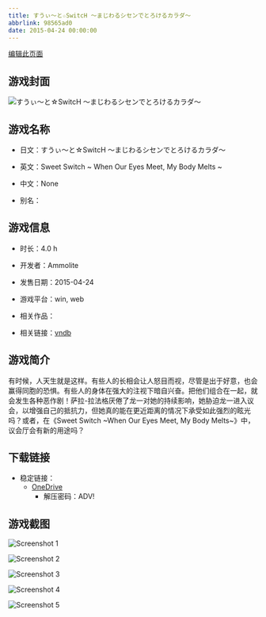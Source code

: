 ```yaml
---
title: すうぃ～と☆SwitcH ～まじわるシセンでとろけるカラダ～
abbrlink: 98565ad0
date: 2015-04-24 00:00:00
---
```

[编辑此页面](https://github.com/ACG-3/ADV3-source/blob/main/source/_posts/games/%E3%81%99%E3%81%86%E3%81%83%EF%BD%9E%E3%81%A8%E2%98%86SwitcH%20%EF%BD%9E%E3%81%BE%E3%81%98%E3%82%8F%E3%82%8B%E3%82%B7%E3%82%BB%E3%83%B3%E3%81%A7%E3%81%A8%E3%82%8D%E3%81%91%E3%82%8B%E3%82%AB%E3%83%A9%E3%83%80%EF%BD%9E.md)

## 游戏封面

![すうぃ～と☆SwitcH ～まじわるシセンでとろけるカラダ～](https://pan.timero.xyz/onedrive/img_lib_001/%E3%81%99%E3%81%86%E3%81%83%EF%BD%9E%E3%81%A8%E2%98%86SwitcH%20%EF%BD%9E%E3%81%BE%E3%81%98%E3%82%8F%E3%82%8B%E3%82%B7%E3%82%BB%E3%83%B3%E3%81%A7%E3%81%A8%E3%82%8D%E3%81%91%E3%82%8B%E3%82%AB%E3%83%A9%E3%83%80%EF%BD%9E_cover.avif)


## 游戏名称

- 日文：すうぃ～と☆SwitcH ～まじわるシセンでとろけるカラダ～
- 英文：Sweet Switch ~ When Our Eyes Meet, My Body Melts ~
- 中文：None

- 别名：


## 游戏信息

- 时长：4.0 h
- 开发者：Ammolite
- 发售日期：2015-04-24
- 游戏平台：win, web
- 相关作品：

- 相关链接：[vndb](https://vndb.org/v16874)


## 游戏简介

有时候，人天生就是这样。有些人的长相会让人怒目而视，尽管是出于好意，也会赢得同胞的恐惧。有些人的身体在强大的注视下暗自兴奋。把他们组合在一起，就会发生各种恶作剧！萨拉-拉法格厌倦了龙一对她的持续影响，她胁迫龙一进入议会，以增强自己的抵抗力，但她真的能在更近距离的情况下承受如此强烈的眩光吗？或者，在《Sweet Switch ~When Our Eyes Meet, My Body Melts~》中，议会厅会有新的用途吗？




## 下载链接

- 稳定链接：
    - [OneDrive](https://pan.timero.xyz/onedrive/adv_lib_001/%E3%81%99%E3%81%86%E3%81%83%EF%BD%9E%E3%81%A8%E2%98%86SwitcH%20%EF%BD%9E%E3%81%BE%E3%81%98%E3%82%8F%E3%82%8B%E3%82%B7%E3%82%BB%E3%83%B3%E3%81%A7%E3%81%A8%E3%82%8D%E3%81%91%E3%82%8B%E3%82%AB%E3%83%A9%E3%83%80%EF%BD%9E)
        - 解压密码：ADV!



## 游戏截图


![Screenshot 1](https://pan.timero.xyz/onedrive/img_lib_001/%E3%81%99%E3%81%86%E3%81%83%EF%BD%9E%E3%81%A8%E2%98%86SwitcH%20%EF%BD%9E%E3%81%BE%E3%81%98%E3%82%8F%E3%82%8B%E3%82%B7%E3%82%BB%E3%83%B3%E3%81%A7%E3%81%A8%E3%82%8D%E3%81%91%E3%82%8B%E3%82%AB%E3%83%A9%E3%83%80%EF%BD%9E_Screenshot_1.avif)

![Screenshot 2](https://pan.timero.xyz/onedrive/img_lib_001/%E3%81%99%E3%81%86%E3%81%83%EF%BD%9E%E3%81%A8%E2%98%86SwitcH%20%EF%BD%9E%E3%81%BE%E3%81%98%E3%82%8F%E3%82%8B%E3%82%B7%E3%82%BB%E3%83%B3%E3%81%A7%E3%81%A8%E3%82%8D%E3%81%91%E3%82%8B%E3%82%AB%E3%83%A9%E3%83%80%EF%BD%9E_Screenshot_2.avif)

![Screenshot 3](https://pan.timero.xyz/onedrive/img_lib_001/%E3%81%99%E3%81%86%E3%81%83%EF%BD%9E%E3%81%A8%E2%98%86SwitcH%20%EF%BD%9E%E3%81%BE%E3%81%98%E3%82%8F%E3%82%8B%E3%82%B7%E3%82%BB%E3%83%B3%E3%81%A7%E3%81%A8%E3%82%8D%E3%81%91%E3%82%8B%E3%82%AB%E3%83%A9%E3%83%80%EF%BD%9E_Screenshot_3.avif)

![Screenshot 4](https://pan.timero.xyz/onedrive/img_lib_001/%E3%81%99%E3%81%86%E3%81%83%EF%BD%9E%E3%81%A8%E2%98%86SwitcH%20%EF%BD%9E%E3%81%BE%E3%81%98%E3%82%8F%E3%82%8B%E3%82%B7%E3%82%BB%E3%83%B3%E3%81%A7%E3%81%A8%E3%82%8D%E3%81%91%E3%82%8B%E3%82%AB%E3%83%A9%E3%83%80%EF%BD%9E_Screenshot_4.avif)

![Screenshot 5](https://pan.timero.xyz/onedrive/img_lib_001/%E3%81%99%E3%81%86%E3%81%83%EF%BD%9E%E3%81%A8%E2%98%86SwitcH%20%EF%BD%9E%E3%81%BE%E3%81%98%E3%82%8F%E3%82%8B%E3%82%B7%E3%82%BB%E3%83%B3%E3%81%A7%E3%81%A8%E3%82%8D%E3%81%91%E3%82%8B%E3%82%AB%E3%83%A9%E3%83%80%EF%BD%9E_Screenshot_5.avif)

